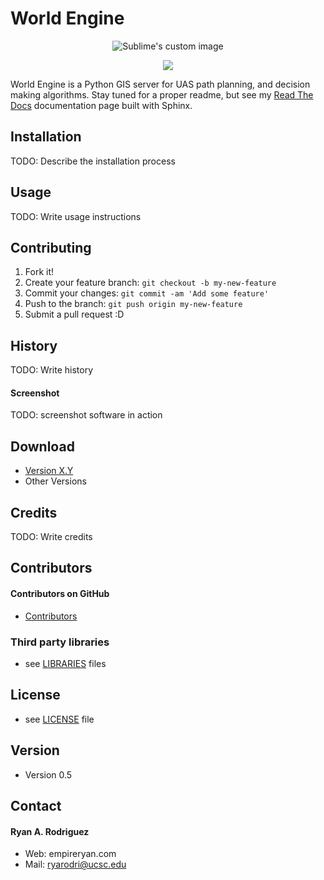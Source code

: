 # World Engine

<p align="center">
  <img src="https://github.com/empireryan/world_engine/blob/master/doc/img/hslLogo_current.png" alt="Sublime's custom image"/>
</p>

<p align="center">
<img src="https://travis-ci.org/empireryan/world_engine.svg?branch=master"/>
</p>

World Engine is a Python GIS server for UAS path planning, and decision making algorithms. Stay tuned for a proper readme, but see my [Read The Docs](/Users/empire/Documents/GitHub/mapServer/docs/img/hslLogo.png) documentation page built with Sphinx.

## Installation

TODO: Describe the installation process

## Usage

TODO: Write usage instructions

## Contributing

1. Fork it!
2. Create your feature branch: `git checkout -b my-new-feature`
3. Commit your changes: `git commit -am 'Add some feature'`
4. Push to the branch: `git push origin my-new-feature`
5. Submit a pull request :D

## History

TODO: Write history

#### Screenshot

TODO: screenshot software in action

## Download
* [Version X.Y](https://github.com/username/sw-name/archive/master.zip)
* Other Versions

## Credits

TODO: Write credits

## Contributors

#### Contributors on GitHub
* [Contributors](https://github.com/username/sw-name/graphs/contributors)

### Third party libraries
* see [LIBRARIES](https://github.com/username/sw-name/blob/master/LIBRARIES.md) files

## License 
* see [LICENSE](https://github.com/username/sw-name/blob/master/LICENSE.md) file

## Version 
* Version 0.5

## Contact
#### Ryan A. Rodriguez
* Web: empireryan.com
* Mail: ryarodri@ucsc.edu
